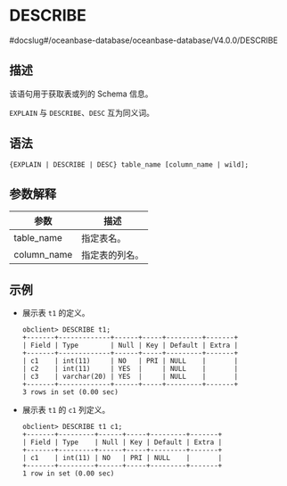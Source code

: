 DESCRIBE 
=============================
#docslug#/oceanbase-database/oceanbase-database/V4.0.0/DESCRIBE


描述 
-----------------------

该语句用于获取表或列的 Schema 信息。

`EXPLAIN` 与 `DESCRIBE`、`DESC` 互为同义词。

语法 
-----------------------

```unknow
{EXPLAIN | DESCRIBE | DESC} table_name [column_name | wild];
```



参数解释 
-------------------------



|   **参数**    |   描述    |
|-------------|---------|
| table_name  | 指定表名。   |
| column_name | 指定表的列名。 |



示例 
-----------------------

* 展示表 `t1` 的定义。

  ```unknow
  obclient> DESCRIBE t1;
  +-------+-------------+------+-----+---------+-------+
  | Field | Type        | Null | Key | Default | Extra |
  +-------+-------------+------+-----+---------+-------+
  | c1    | int(11)     | NO   | PRI | NULL    |       |
  | c2    | int(11)     | YES  |     | NULL    |       |
  | c3    | varchar(20) | YES  |     | NULL    |       |
  +-------+-------------+------+-----+---------+-------+
  3 rows in set (0.00 sec)
  ```

  

* 展示表 `t1` 的 `c1` 列定义。

  ```unknow
  obclient> DESCRIBE t1 c1;
  +-------+---------+------+-----+---------+-------+
  | Field | Type    | Null | Key | Default | Extra |
  +-------+---------+------+-----+---------+-------+
  | c1    | int(11) | NO   | PRI | NULL    |       |
  +-------+---------+------+-----+---------+-------+
  1 row in set (0.00 sec)
  ```

  



